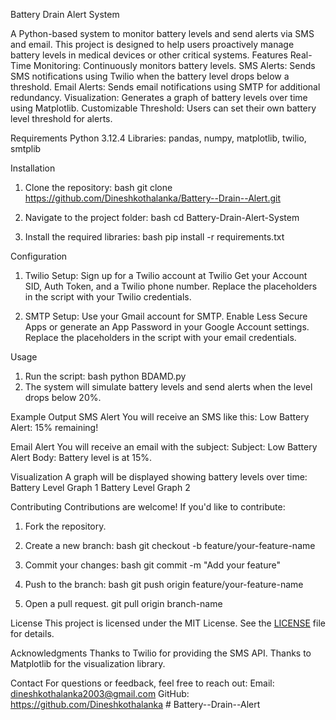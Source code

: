 Battery Drain Alert System

A Python-based system to monitor battery levels and send alerts via SMS and email. This project is designed to help users proactively manage battery levels in medical devices or other critical systems.
Features
Real-Time Monitoring: Continuously monitors battery levels.
SMS Alerts: Sends SMS notifications using Twilio when the battery level drops below a threshold.
Email Alerts: Sends email notifications using SMTP for additional redundancy.
Visualization: Generates a graph of battery levels over time using Matplotlib.
Customizable Threshold: Users can set their own battery level threshold for alerts.

Requirements
Python 3.12.4
Libraries: pandas, numpy, matplotlib, twilio, smtplib

Installation
1. Clone the repository:
   bash
   git clone https://github.com/Dineshkothalanka/Battery--Drain--Alert.git
   
2. Navigate to the project folder:
   bash
   cd Battery-Drain-Alert-System
   
3. Install the required libraries:
   bash
   pip install -r requirements.txt
   

Configuration
1. Twilio Setup:
   Sign up for a Twilio account at Twilio 
   Get your Account SID, Auth Token, and a Twilio phone number.
   Replace the placeholders in the script with your Twilio credentials.

2. SMTP Setup:
   Use your Gmail account for SMTP.
   Enable Less Secure Apps or generate an App Password in your Google Account settings.
   Replace the placeholders in the script with your email credentials.

Usage
1. Run the script:
   bash
   python BDAMD.py
2. The system will simulate battery levels and send alerts when the level drops below 20%.

Example Output
SMS Alert
You will receive an SMS like this:
Low Battery Alert: 15% remaining!

Email Alert
You will receive an email with the subject:
Subject: Low Battery Alert
Body: Battery level is at 15%.

Visualization
A graph will be displayed showing battery levels over time:
Battery Level Graph 1
Battery Level Graph 2

Contributing
Contributions are welcome! If you'd like to contribute:
1. Fork the repository.
2. Create a new branch:
   bash
   git checkout -b feature/your-feature-name
   
3. Commit your changes:
   bash
   git commit -m "Add your feature"
   
4. Push to the branch:
   bash
   git push origin feature/your-feature-name
   
5. Open a pull request.
    git pull origin branch-name

License
This project is licensed under the MIT License. See the [LICENSE](LICENSE) file for details.

Acknowledgments
Thanks to Twilio for providing the SMS API.
Thanks to Matplotlib for the visualization library.

Contact
For questions or feedback, feel free to reach out:
Email: dineshkothalanka2003@gmail.com
GitHub: https://github.com/Dineshkothalanka
#   B a t t e r y - - D r a i n - - A l e r t  
 